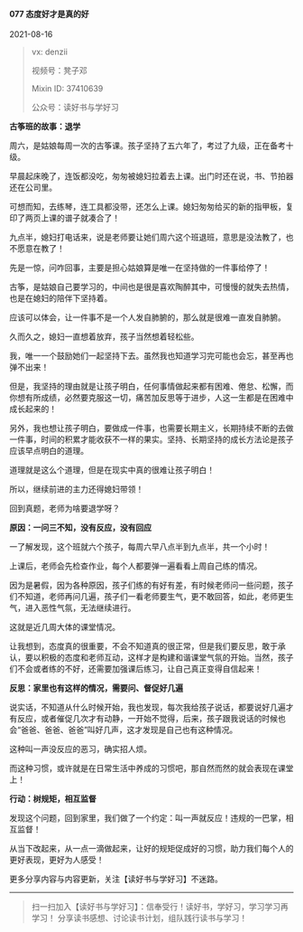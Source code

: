#### 077 态度好才是真的好

2021-08-16

> vx: denzii
>
> 视频号：凳子邓
>
> Mixin ID: 37410639
>
> 公众号：读好书与学好习



**古筝班的故事：退学**

周六，是姑娘每周一次的古筝课。孩子坚持了五六年了，考过了九级，正在备考十级。

早晨起床晚了，连饭都没吃，匆匆被媳妇拉着去上课。出门时还在说，书、节拍器还在公司里。

可想而知，去练琴，连工具都没带，还怎么上课。媳妇匆匆给买的新的指甲板，复印了两页上课的谱子就凑合了！

九点半，媳妇打电话来，说是老师要让她们周六这个班退班，意思是没法教了，也不愿意在教了！

先是一惊，问咋回事，主要是担心姑娘算是唯一在坚持做的一件事给停了！

古筝，是姑娘自己要学习的，中间也是很是喜欢陶醉其中，可慢慢的就失去热情，也是在媳妇的陪伴下坚持着。

应该可以体会，让一件事不是一个人发自肺腑的，那么就是很难一直发自肺腑。

久而久之，媳妇一直想着放弃，孩子当然想着轻松些。

我，唯一一个鼓励她们一起坚持下去。虽然我也知道学习完可能也会忘，甚至再也弹不出来！

但是，我坚持的理由就是让孩子明白，任何事情做起来都有困难、倦怠、松懈，而你想有所成绩，必然要克服这一切，痛苦加反思等于进步，人这一生都是在困难中成长起来的！

另外，我也想让孩子明白，要做成一件事，也需要长期主义，长期持续不断的去做一件事，时间的积累才能收获不一样的果实。坚持、长期坚持的成长方法论是孩子应该早点明白的道理。

道理就是这么个道理，但是在现实中真的很难让孩子明白！

所以，继续前进的主力还得媳妇带领！

回到真题，老师为啥要退学呀？



**原因：一问三不知，没有反应，没有回应**

一了解发现，这个班就六个孩子，每周六早八点半到九点半，共一个小时！

上课后，老师会先检查作业，每个人都要弹一遍看看上周自己练的情况。

因为是暑假，因为各种原因，孩子们练的有好有差，有时候老师问一些问题，孩子们不知道，老师再问几遍，孩子们一看老师要生气，更不敢回答，如此，老师更生气，进入恶性气氛，无法继续进行。

这就是近几周大体的课堂情况。

让我想到，态度真的很重要，不会不知道真的很正常，但是我们要反思，敢于承认，要以积极的态度和老师互动，这样才是构建和谐课堂气氛的开始。当然，孩子们不会或者练的不好，还需要加强课后练习，让自己真正变得自信起来！



**反思：家里也有这样的情况，需要问、督促好几遍**

说实话，不知道从什么时候开始，我也发现，每次我给孩子说话，都要说好几遍才有反应，或者催促几次才有动静，一开始不觉得，后来，孩子跟我说话的时候也会“爸爸、爸爸、爸爸”叫好几声，这才发现是自己也有这种情况。

这种叫一声没反应的恶习，确实招人烦。

而这种习惯，或许就是在日常生活中养成的习惯吧，那自然而然的就会表现在课堂上！



**行动：树规矩，相互监督**

发现这个问题，回到家里，我们做了一个约定：叫一声就反应！违规的一巴掌，相互监督！

从当下改起来，从一点一滴做起来，让好的规矩促成好的习惯，助力我们每个人的更好表现，更好为人感受！











更多分享内容与内容更新，关注【读好书与学好习】不迷路。

------

> 扫一扫加入【读好书与学好习】：信奉受行！读好书，学好习，学习学习再学习！ 分享读书感想、讨论读书计划，组队践行读书与学习！

